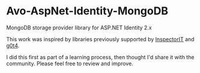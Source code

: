 # Avo-AspNet-Identity-MongoDB
MongoDB storage provider library for ASP.NET Identity 2.x

This work was inspired by libraries previously supported by [InspectorIT](https://github.com/InspectorIT/MongoDB.AspNet.Identity) and [g0t4](https://github.com/g0t4/aspnet-identity-mongo).

I did this first as part of a learning process, then thought I'd share it with the community. Please feel free to review and improve.

